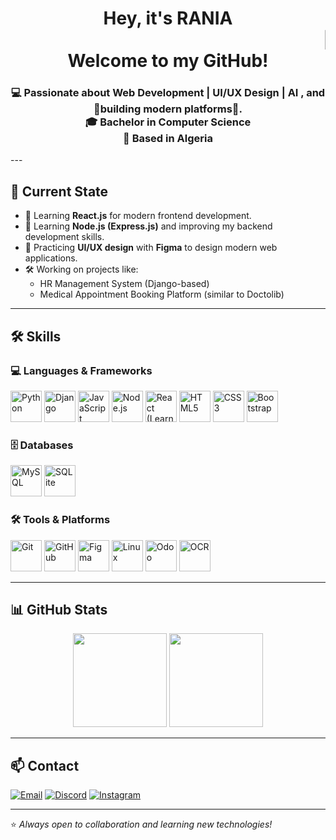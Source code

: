 <h1 align="center">
  <b>Hey, it's RANIA  <marquee>👋💗</marquee> Welcome to my GitHub!</b>
</h1>


<h3 align="center">
💻 Passionate about  Web Development | UI/UX Design | AI , and 🌸building modern platforms🌸.  
<br> 🎓 Bachelor in Computer Science  <br>📍 Based in Algeria 
</h3>
---

## 🚀 Current State
- 🌱 Learning **React.js** for modern frontend development.  
- 🌱 Learning **Node.js (Express.js)** and improving my backend development skills.  
- 🎨 Practicing **UI/UX design** with **Figma** to design modern web applications.  
- 🛠️ Working on projects like:
  - HR Management System (Django-based)  
  - Medical Appointment Booking Platform (similar to Doctolib)  

---

## 🛠️ Skills  

### 💻 Languages & Frameworks  
<p align="left">
  <img src="https://cdn.jsdelivr.net/gh/devicons/devicon/icons/python/python-original.svg" alt="Python" width="50" height="50"/>
  <img src="https://cdn.jsdelivr.net/gh/devicons/devicon/icons/django/django-plain.svg" alt="Django" width="50" height="50"/>
  <img src="https://cdn.jsdelivr.net/gh/devicons/devicon/icons/javascript/javascript-original.svg" alt="JavaScript" width="50" height="50"/>
  <img src="https://cdn.jsdelivr.net/gh/devicons/devicon/icons/nodejs/nodejs-original.svg" alt="Node.js" width="50" height="50"/>
  <img src="https://cdn.jsdelivr.net/gh/devicons/devicon/icons/react/react-original.svg" alt="React (Learning)" width="50" height="50"/>
  <img src="https://cdn.jsdelivr.net/gh/devicons/devicon/icons/html5/html5-original.svg" alt="HTML5" width="50" height="50"/>
  <img src="https://cdn.jsdelivr.net/gh/devicons/devicon/icons/css3/css3-original.svg" alt="CSS3" width="50" height="50"/>
  <img src="https://cdn.jsdelivr.net/gh/devicons/devicon/icons/bootstrap/bootstrap-original.svg" alt="Bootstrap" width="50" height="50"/>
</p>

### 🗄️ Databases  
<p align="left">
  <img src="https://cdn.jsdelivr.net/gh/devicons/devicon/icons/mysql/mysql-original.svg" alt="MySQL" width="50" height="50"/>
  <img src="https://cdn.jsdelivr.net/gh/devicons/devicon/icons/sqlite/sqlite-original.svg" alt="SQLite" width="50" height="50"/>
</p>

### 🛠️ Tools & Platforms  
<p align="left">
  <img src="https://cdn.jsdelivr.net/gh/devicons/devicon/icons/git/git-original.svg" alt="Git" width="50" height="50"/>
  <img src="https://cdn.jsdelivr.net/gh/devicons/devicon/icons/github/github-original.svg" alt="GitHub" width="50" height="50" color="white"/>
  <img src="https://cdn.jsdelivr.net/gh/devicons/devicon/icons/figma/figma-original.svg" alt="Figma" width="50" height="50"/>
  <img src="https://cdn.jsdelivr.net/gh/devicons/devicon/icons/linux/linux-original.svg" alt="Linux" width="50" height="50"/>
  <img src="https://cdn.jsdelivr.net/gh/devicons/devicon/icons/odoo/odoo-original.svg" alt="Odoo" width="50" height="50"/>
  <img src="https://cdn-icons-png.flaticon.com/512/3069/3069186.png" alt="OCR" width="50" height="50"/>
</p>

---

## 📊 GitHub Stats  

<p align="center">
  <!-- Main Stats -->
  <img src="https://github-readme-stats.vercel.app/api?username=YourGitHubUsername&show_icons=true&theme=radical" height="150"/>
  
  <!-- Streak Stats -->
  <img src="https://streak-stats.demolab.com?user=YourGitHubUsername&theme=radical" height="150"/>
</p>


---




## 📫 Contact  
<p align="left">
  <a href="mailto:nourgnh0@gmail.com"><img src="https://img.icons8.com/color/48/gmail.png" alt="Email"/></a>
  <a href="https://discordapp.com/users/rania_gnh"><img src="https://img.icons8.com/color/48/discord-logo.png" alt="Discord"/></a>
  <a href="https://www.instagram.com/rania_gnh"><img src="https://img.icons8.com/color/48/instagram-new.png" alt="Instagram"/></a>
</p>  

---
⭐️ *Always open to collaboration and learning new technologies!*
